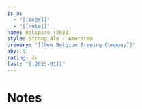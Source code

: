 ```yaml
---
is_a:
  - "[[beer]]"
  - "[[note]]"
name: Oakspire (2022)
style: Strong Ale - American
brewery: "[[New Belgium Brewing Company]]"
abv: 9
rating: 👍
last: "[[2023-01]]"
---
```

# Notes

